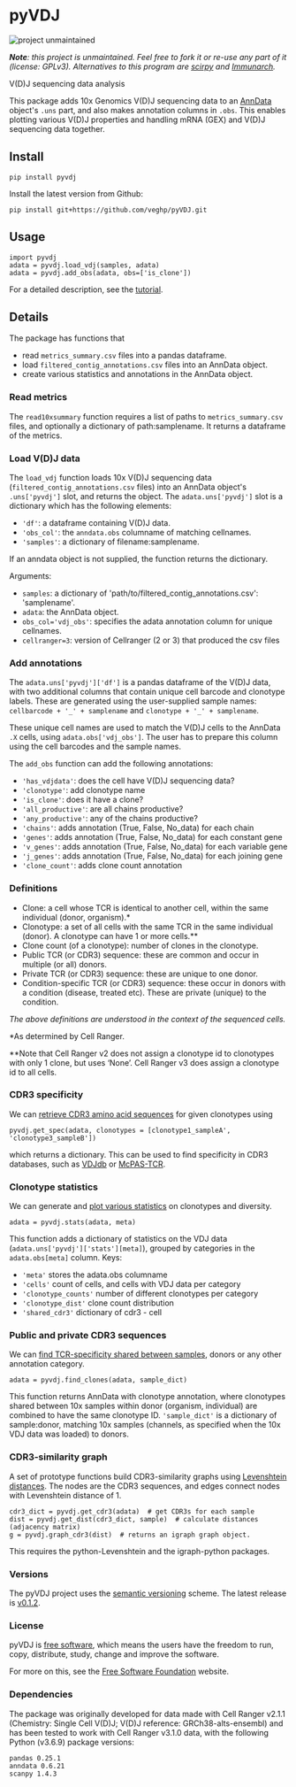# pyVDJ

![project unmaintained](https://img.shields.io/badge/project-unmaintained-red.svg)

_**Note**: this project is unmaintained. Feel free to fork it or re-use any part of it (license: GPLv3). Alternatives to this program are [scirpy](https://icbi-lab.github.io/scirpy/) and [Immunarch](https://immunarch.com)._


V(D)J sequencing data analysis

This package adds 10x Genomics V(D)J sequencing data to an [AnnData](https://anndata.readthedocs.io) object's `.uns` part, and also makes annotation columns in `.obs`.
This enables plotting various V(D)J properties and handling mRNA (GEX) and V(D)J sequencing data together.


## Install

`pip install pyvdj`

Install the latest version from Github:

`pip install git+https://github.com/veghp/pyVDJ.git`


## Usage

    import pyvdj
    adata = pyvdj.load_vdj(samples, adata)
    adata = pyvdj.add_obs(adata, obs=['is_clone'])

For a detailed description, see the [tutorial](tutorials/pyVDJ_tutorial.html).


## Details

The package has functions that
* read `metrics_summary.csv` files into a pandas dataframe.
* load `filtered_contig_annotations.csv` files into an AnnData object.
* create various statistics and annotations in the AnnData object.


### Read metrics

The `read10xsummary` function requires a list of paths to `metrics_summary.csv` files, and optionally a dictionary of path:samplename. It returns a dataframe of the metrics.


### Load V(D)J data

The `load_vdj` function loads 10x V(D)J sequencing data (`filtered_contig_annotations.csv` files) into an AnnData object's `.uns['pyvdj']` slot, and returns the object. The `adata.uns['pyvdj']` slot is a dictionary which has the following elements:
* `'df'`: a dataframe containing V(D)J data.
* `'obs_col'`: the `anndata.obs` columname of matching cellnames.
* `'samples'`: a dictionary of filename:samplename.

If an anndata object is not supplied, the function returns the dictionary.

Arguments:
* `samples`: a dictionary of 'path/to/filtered_contig_annotations.csv': 'samplename'.
* `adata`: the AnnData object.
* `obs_col='vdj_obs'`: specifies the adata annotation column for unique cellnames.
* `cellranger=3`: version of Cellranger (2 or 3) that produced the csv files

### Add annotations

The `adata.uns['pyvdj']['df']` is a pandas dataframe of the V(D)J data, with two additional columns that contain unique cell barcode and clonotype labels. These are generated using the user-supplied sample names: `cellbarcode + '_' + samplename` and `clonotype + '_' + samplename`.

These unique cell names are used to match the V(D)J cells to the AnnData `.X` cells, using `adata.obs['vdj_obs']`. The user has to prepare this column using the cell barcodes and the sample names.

The `add_obs` function can add the following annotations:
* `'has_vdjdata'`: does the cell have V(D)J sequencing data?
* `'clonotype'`: add clonotype name
* `'is_clone'`: does it have a clone?
* `'all_productive'`: are all chains productive?
* `'any_productive'`: any of the chains productive?
* `'chains'`: adds annotation (True, False, No_data) for each chain
* `'genes'`: adds annotation (True, False, No_data) for each constant gene
* `'v_genes'`: adds annotation (True, False, No_data) for each variable gene
* `'j_genes'`: adds annotation (True, False, No_data) for each joining gene
* `'clone_count'`: adds clone count annotation


### Definitions

* Clone: a cell whose TCR is identical to another cell, within the same individual (donor, organism).*
* Clonotype: a set of all cells with the same TCR in the same individual (donor). A clonotype can have 1 or more cells.**
* Clone count (of a clonotype): number of clones in the clonotype.
* Public TCR (or CDR3) sequence: these are common and occur in multiple (or all) donors.
* Private TCR (or CDR3) sequence: these are unique to one donor.
* Condition-specific TCR (or CDR3) sequence: these occur in donors with a condition (disease, treated etc). These are private (unique) to the condition.

_The above definitions are understood in the context of the sequenced cells._

*As determined by Cell Ranger.

**Note that Cell Ranger v2 does not assign a clonotype id to clonotypes with only 1 clone, but uses ‘None’. Cell Ranger v3 does assign a clonotype id to all cells.


### CDR3 specificity

We can [retrieve CDR3 amino acid sequences](tutorials/pyVDJ_tutorial.html) for given clonotypes using

    pyvdj.get_spec(adata, clonotypes = [clonotype1_sampleA', 'clonotype3_sampleB'])

which returns a dictionary. This can be used to find specificity in CDR3 databases, such as [VDJdb](http://vdjdb.cdr3.net) or [McPAS-TCR](http://friedmanlab.weizmann.ac.il/McPAS-TCR/).


### Clonotype statistics

We can generate and [plot various statistics](tutorials/pyVDJ_tutorial.html) on clonotypes and diversity.

    adata = pyvdj.stats(adata, meta)

This function adds a dictionary of statistics on the VDJ data (`adata.uns['pyvdj']['stats'][meta]`),
grouped by categories in the `adata.obs[meta]` column. Keys:

* `'meta'` stores the adata.obs columname
* `'cells'` count of cells, and cells with VDJ data per category
* `'clonotype_counts'` number of different clonotypes per category
* `'clonotype_dist'` clone count distribution
* `'shared_cdr3'` dictionary of cdr3 - cell


### Public and private CDR3 sequences

We can [find TCR-specificity shared between samples](tutorials/pyVDJ_tutorial.html), donors or any other annotation category.

    adata = pyvdj.find_clones(adata, sample_dict)

This function returns AnnData with clonotype annotation, where clonotypes shared between 10x samples within donor (organism, individual) are combined to have the same clonotype ID.
`'sample_dict'` is a dictionary of sample:donor, matching 10x samples (channels, as specified when the 10x VDJ data was loaded) to donors.


### CDR3-similarity graph

A set of prototype functions build CDR3-similarity graphs using [Levenshtein distances](https://en.wikipedia.org/wiki/Levenshtein_distance). The nodes are the CDR3 sequences, and edges connect nodes with Levenshtein distance of 1.

    cdr3_dict = pyvdj.get_cdr3(adata)  # get CDR3s for each sample
    dist = pyvdj.get_dist(cdr3_dict, sample)  # calculate distances (adjacency matrix)
    g = pyvdj.graph_cdr3(dist)  # returns an igraph graph object.

This requires the python-Levenshtein and the igraph-python packages.


### Versions

The pyVDJ project uses the [semantic versioning](https://semver.org) scheme. The latest release is [v0.1.2](https://github.com/veghp/pyVDJ/releases).


### License

pyVDJ is [free software](https://www.gnu.org/philosophy/free-sw.en.html), which means the users have the freedom to run, copy, distribute, study, change and improve the software.

For more on this, see the [Free Software Foundation](https://www.fsf.org) website.


### Dependencies

The package was originally developed for data made with Cell Ranger v2.1.1 (Chemistry: Single Cell V(D)J; V(D)J reference: GRCh38-alts-ensembl) and has been tested to work with Cell Ranger v3.1.0 data, with the following Python (v3.6.9) package versions:

    pandas 0.25.1
    anndata 0.6.21
    scanpy 1.4.3

